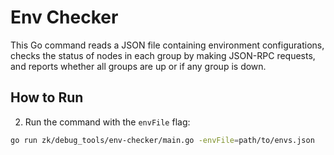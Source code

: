 # Env Checker

This Go command reads a JSON file containing environment configurations, checks the status of nodes in each group by making JSON-RPC requests, and reports whether all groups are up or if any group is down.

## How to Run

2. Run the command with the `envFile` flag:
```bash
go run zk/debug_tools/env-checker/main.go -envFile=path/to/envs.json
```
    